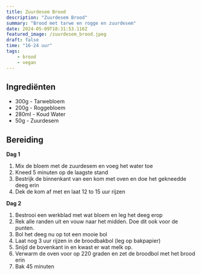 ```yaml
---
title: Zuurdesem Brood
description: "Zuurdesem Brood"
summary: "Brood met tarwe en rogge en zuurdesem"
date: 2024-05-09T18:31:53.116Z
featured_image: /zuurdesem_brood.jpeg
draft: false
time: "16-24 uur"
tags:
    - brood
    - vegan
---
```


## Ingrediënten

- 300g - Tarwebloem
- 200g - Roggebloem
- 280ml - Koud Water
- 50g - Zuurdesem


## Bereiding

**Dag 1**
1. Mix de bloem met de zuurdesem en voeg het water toe 
2. Kneed 5 minuten op de laagste stand
3. Bestrijk de binnenkant van een kom met oven en doe het gekneedde deeg erin
4. Dek de kom af met en laat 12 to 15 uur rijzen

**Dag 2**
1. Bestrooi een werkblad met wat bloem en leg het deeg erop
2. Rek alle randen uit en vouw naar het midden. Doe dit ook voor de punten.
3. Bol het deeg nu op tot een mooie bol
4. Laat nog 3 uur rijzen in de broodbakbol (leg op bakpapier)
5. Snijd de bovenkant in en kwast er wat melk op.
6. Verwarm de oven voor op 220 graden en zet de broodbol met het brood erin
7. Bak 45 minuten 